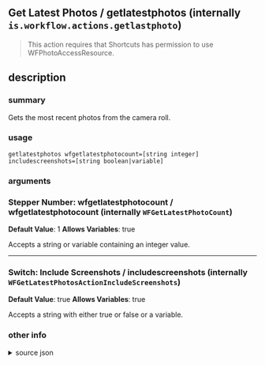 
## Get Latest Photos / getlatestphotos (internally `is.workflow.actions.getlastphoto`)


> This action requires that Shortcuts has permission to use WFPhotoAccessResource.


## description
### summary
Gets the most recent photos from the camera roll.


### usage
`getlatestphotos wfgetlatestphotocount=[string integer] includescreenshots=[string boolean|variable]`

### arguments
### Stepper Number: wfgetlatestphotocount / wfgetlatestphotocount (internally `WFGetLatestPhotoCount`)
**Default Value**: 1
**Allows Variables**: true


Accepts a string 
or variable
containing an integer value.

---

### Switch: Include Screenshots / includescreenshots (internally `WFGetLatestPhotosActionIncludeScreenshots`)
**Default Value**: true
**Allows Variables**: true


Accepts a string with either true or false
or a variable.

### other info

<details><summary>source json</summary>
```json
{
	"ActionClass": "WFGetLatestPhotosAction",
	"ActionKeywords": [
		"camera",
		"roll",
		"picture",
		"last"
	],
	"AppIdentifier": "com.apple.mobileslideshow",
	"Category": "Photos & Video",
	"Description": {
		"DescriptionSummary": "Gets the most recent photos from the camera roll."
	},
	"Name": "Get Latest Photos",
	"Output": {
		"Multiple": true,
		"OutputName": "Latest Photos",
		"Types": [
			"PHAsset"
		]
	},
	"Parameters": [
		{
			"Class": "WFStepperParameter",
			"DefaultValue": 1,
			"Key": "WFGetLatestPhotoCount",
			"StepperDescription": "Number of Photos",
			"StepperNoun": "Photo",
			"StepperPluralNoun": "Photos"
		},
		{
			"Class": "WFSwitchParameter",
			"DefaultValue": true,
			"Key": "WFGetLatestPhotosActionIncludeScreenshots",
			"Label": "Include Screenshots"
		}
	],
	"RequiredResources": [
		"WFPhotoAccessResource"
	],
	"ShortName": "Get Photos",
	"Subcategory": "Photos",
	"WFGetLatestPhotosActionType": "Photo"
}
```
</details>
